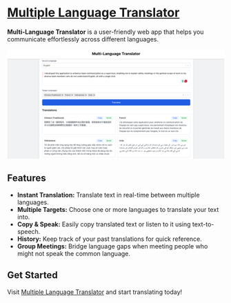 # [Multiple Language Translator](https://multi-language-translator-lyart.vercel.app/)

**Multi-Language Translator** is a user-friendly web app that helps you communicate effortlessly across different languages.

![Translator App Screenshot](src/assets/readme.png)

## Features
- **Instant Translation:** Translate text in real-time between multiple languages.
- **Multiple Targets:** Choose one or more languages to translate your text into.
- **Copy & Speak:** Easily copy translated text or listen to it using text-to-speech.
- **History:** Keep track of your past translations for quick reference.
- **Group Meetings:** Bridge language gaps when meeting people who might not speak the common language.

## Get Started
Visit [Multiple Language Translator](https://multi-language-translator-lyart.vercel.app/) and start translating today!
